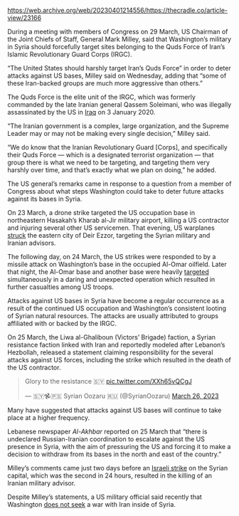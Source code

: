 https://web.archive.org/web/20230401214556/https://thecradle.co/article-view/23166

During a meeting with members of Congress on 29 March, US Chairman of the Joint Chiefs of Staff, General Mark Milley, said that Washington’s military in Syria should forcefully target sites belonging to the Quds Force of Iran’s Islamic Revolutionary Guard Corps (IRGC).

“The United States should harshly target Iran’s Quds Force” in order to deter attacks against US bases, Milley said on Wednesday, adding that “some of these Iran-backed groups are much more aggressive than others.”

The Quds Force is the elite unit of the IRGC, which was formerly commanded by the late Iranian general Qassem Soleimani, who was illegally assassinated by the US in [Iraq](https://web.archive.org/web/20230401214556/https://thecradle.co/article-view/20143) on 3 January 2020.

“The Iranian government is a complex, large organization, and the Supreme Leader may or may not be making every single decision,” Milley said.

“We do know that the Iranian Revolutionary Guard \[Corps\], and specifically their Quds Force — which is a designated terrorist organization — that group there is what we need to be targeting, and targeting them very harshly over time, and that’s exactly what we plan on doing,” he added.

The US general’s remarks came in response to a question from a member of Congress about what steps Washington could take to deter future attacks against its bases in Syria.

On 23 March, a drone strike targeted the US occupation base in northeastern Hasakah’s Kharab al-Jir military airport, killing a US contractor and injuring several other US servicemen. That evening, US warplanes [struck](https://web.archive.org/web/20230401214556/https://thecradle.co/article-view/22905) the eastern city of Deir Ezzor, targeting the Syrian military and Iranian advisors.

The following day, on 24 March, the US strikes were responded to by a missile attack on Washington’s base in the occupied Al-Omar oilfield. Later that night, the Al-Omar base and another base were heavily [targeted](https://web.archive.org/web/20230401214556/https://thecradle.co/article-view/22933) simultaneously in a daring and unexpected operation which resulted in further casualties among US troops.

Attacks against US bases in Syria have become a regular occurrence as a result of the continued US occupation and Washington’s consistent looting of Syrian natural resources. The attacks are usually attributed to groups affiliated with or backed by the IRGC.

On 25 March, the Liwa al-Ghaliboun (Victors’ Brigade) faction, a Syrian resistance faction linked with Iran and reportedly modeled after Lebanon’s Hezbollah, released a statement claiming responsibility for the several attacks against US forces, including the strike which resulted in the death of the US contractor.

> Glory to the resistance 🇸🇾 [pic.twitter.com/XXh65vQCgJ](https://web.archive.org/web/20230401214556/https://t.co/XXh65vQCgJ)
> 
> — 🇸🇾𖣘🇵🇸 Syrian Oozaru 🇷🇺 (@SyrianOozaru) [March 26, 2023](https://web.archive.org/web/20230401214556/https://twitter.com/SyrianOozaru/status/1640111664480628744?ref_src=twsrc%5Etfw)

Many have suggested that attacks against US bases will continue to take place at a higher frequency.

Lebanese newspaper _Al-Akhbar_ reported on 25 March that “there is undeclared Russian-Iranian coordination to escalate against the US presence in Syria, with the aim of pressuring the US and forcing it to make a decision to withdraw from its bases in the north and east of the country.”

Milley’s comments came just two days before an [Israeli strike](https://web.archive.org/web/20230401214556/https://thecradle.co/article-view/23144) on the Syrian capital, which was the second in 24 hours, resulted in the killing of an Iranian military advisor.

Despite Milley’s statements, a US military official said recently that Washington [does not seek](https://web.archive.org/web/20230401214556/https://thecradle.co/article-view/22959) a war with Iran inside of Syria.